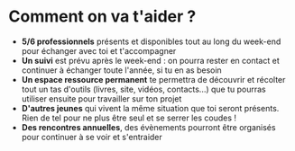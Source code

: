 # Comment on va t'aider ? 

- **5/6 professionnels** présents et disponibles tout au long du week-end pour échanger avec toi et t'accompagner
- **Un suivi** est prévu après le week-end : on pourra rester en contact et continuer à échanger toute l'année, si tu en as besoin
- **Un espace ressource permanent** te permettra de découvrir et récolter tout un tas d'outils (livres, site, vidéos, contacts...) que tu pourras utiliser ensuite pour travailler sur ton projet
- **D'autres jeunes** qui vivent la même situation que toi seront présents. Rien de tel pour ne plus être seul et se serrer les coudes !
- **Des rencontres annuelles**, des évènements pourront être organisés pour continuer à se voir et s'entraider


